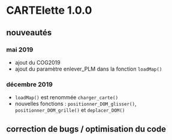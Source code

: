 # CARTElette 1.0.0

## nouveautés

### mai 2019

* ajout du COG2019
* ajout du paramètre enlever_PLM dans la fonction `loadMap()`

### décembre 2019

* `loadMap()` est renommée `charger_carte()`
* nouvelles fonctions : `positionner_DOM_glisser()`, `positionner_DOM_grille()` et `deplacer_DOM()`
	
## correction de bugs / optimisation du code


